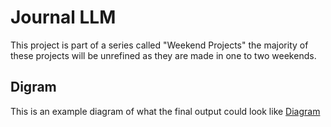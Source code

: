 # Journal LLM
This project is part of a series called "Weekend Projects" the majority of these projects will be unrefined as they are made in one to two weekends.

## Digram
This is an example diagram of what the final output could look like
[Diagram](imgs/diagram.png)